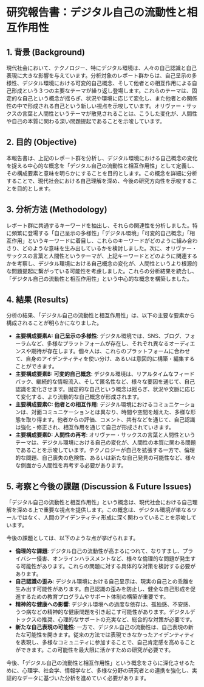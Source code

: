 # 研究報告書：デジタル自己の流動性と相互作用性

## 1. 背景 (Background)
現代社会において、テクノロジー、特にデジタル環境は、人々の自己認識と自己表現に大きな影響を与えています。分析対象のレポート群からは、自己呈示の多様性、デジタル環境における可変的自己概念、そして他者との相互作用による自己形成という３つの主要なテーマが繰り返し登場します。これらのテーマは、固定的な自己という概念が揺らぎ、状況や環境に応じて変化し、また他者との関係性の中で形成される自己という新しい視点を示唆しています。オリヴァー・サックスの言葉と人間性というテーマが散見されることは、こうした変化が、人間性や自己の本質に関わる深い問題提起であることを示唆しています。

## 2. 目的 (Objective)
本報告書は、上記のレポート群を分析し、デジタル環境における自己概念の変化を捉える中心的な概念を「デジタル自己の流動性と相互作用性」として定義し、その構成要素と意味を明らかにすることを目的とします。この概念を詳細に分析することで、現代社会における自己理解を深め、今後の研究方向性を示唆することを目的とします。

## 3. 分析方法 (Methodology)
レポート群に共通するキーワードを抽出し、それらの関連性を分析しました。特に頻繁に登場する「自己呈示の多様性」「デジタル環境」「可変的自己概念」「相互作用」というキーワードに着目し、これらのキーワードがどのように組み合わさり、どのような意味を生み出しているかを検討しました。次に、オリヴァー・サックスの言葉と人間性というテーマが、上記キーワードとどのように関連するかを考察し、デジタル環境における自己概念の変化が、人間性というより根源的な問題提起に繋がっている可能性を考慮しました。これらの分析結果を統合し、「デジタル自己の流動性と相互作用性」という中心的な概念を構築しました。

## 4. 結果 (Results)
分析の結果、「デジタル自己の流動性と相互作用性」は、以下の主要な要素から構成されることが明らかになりました。

- **主要構成要素A: 自己呈示の多様性**: デジタル環境では、SNS、ブログ、フォーラムなど、多様なプラットフォームが存在し、それぞれ異なるオーディエンスや期待が存在します。個々人は、これらのプラットフォームに合わせて、自身のアイデンティティを使い分け、あるいは意図的に構築・編集することができます。
- **主要構成要素B: 可変的自己概念**: デジタル環境は、リアルタイムなフィードバック、継続的な情報流入、そして匿名性など、様々な要因を通じて、自己認識を変化させます。固定的な自己という概念は揺らぎ、状況や文脈に応じて変化する、より流動的な自己概念が形成されます。
- **主要構成要素C: 他者との相互作用**: デジタル環境におけるコミュニケーションは、対面コミュニケーションとは異なり、時間や空間を超えた、多様な形態を取り得ます。他者からの評価、コメント、共有などを通じて、自己認識は強化・修正され、相互作用を通じて自己が形成されていきます。
- **主要構成要素D: 人間性の再考**: オリヴァー・サックスの言葉と人間性というテーマは、デジタル環境における自己の変化が、人間性の本質に関わる問題であることを示唆しています。テクノロジーが自己を拡張する一方で、倫理的な問題、自己喪失の危険性、あるいは新たな自己発見の可能性など、様々な側面から人間性を再考する必要があります。

## 5. 考察と今後の課題 (Discussion & Future Issues)
「デジタル自己の流動性と相互作用性」という概念は、現代社会における自己理解を深める上で重要な視点を提供します。この概念は、デジタル環境が単なるツールではなく、人間のアイデンティティ形成に深く関わっていることを示唆しています。

今後の課題としては、以下のような点が挙げられます。

- **倫理的な課題**: デジタル自己の流動性が高まるにつれて、なりすまし、プライバシー侵害、オンラインハラスメントなど、様々な倫理的な問題が発生する可能性があります。これらの問題に対する具体的な対策を検討する必要があります。
- **自己認識の歪み**: デジタル環境における自己呈示は、現実の自己との乖離を生み出す可能性があります。自己認識の歪みを防止し、健全な自己形成を促進するための教育プログラムやサポート体制の構築が重要です。
- **精神的な健康への影響**: デジタル環境への過度な依存は、孤独感、不安感、うつ病などの精神的な健康問題を引き起こす可能性があります。デジタルデトックスの推奨、心理的なサポートの充実など、総合的な対策が必要です。
- **新たな自己表現の可能性**: 一方で、デジタル自己の流動性は、自己表現の新たな可能性を開きます。従来の方法では表現できなかったアイデンティティを表現し、多様なコミュニティに参加することで、自己肯定感を高めることができます。この可能性を最大限に活かすための研究が必要です。

今後、「デジタル自己の流動性と相互作用性」という概念をさらに深化させるために、心理学、社会学、情報学など、多様な分野の研究者との連携を強化し、実証的なデータに基づいた分析を進めていく必要があります。
